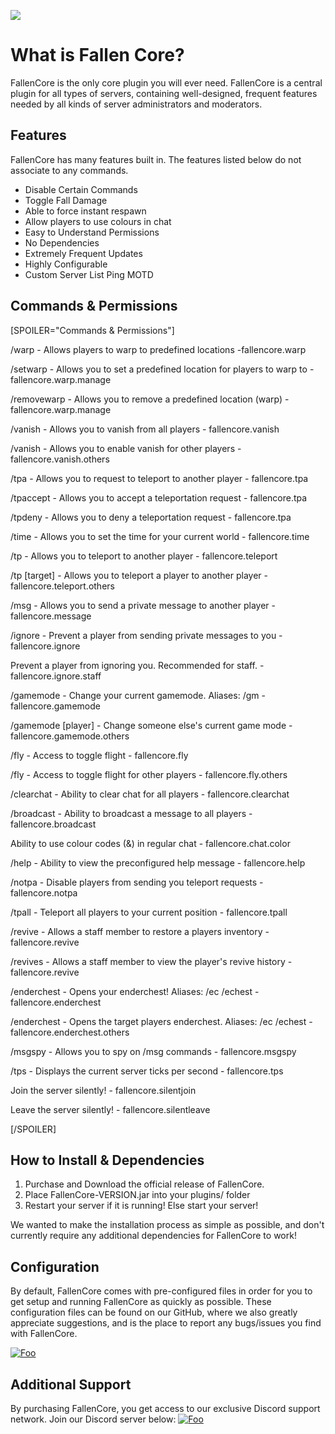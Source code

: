 
![](https://i.imgur.com/BJ96di2.png/)

# What is Fallen Core?
FallenCore is the only core plugin you will ever need. FallenCore is a central plugin for all types of servers, containing well-designed, frequent features needed by all kinds of server administrators and moderators.
## Features
FallenCore has many features built in. The features listed below do not associate to any commands.
 - Disable Certain Commands
 - Toggle Fall Damage
 - Able to force instant respawn
 - Allow players to use colours in chat
 - Easy to Understand Permissions
 - No Dependencies
 - Extremely Frequent Updates
 - Highly Configurable
 - Custom Server List Ping MOTD
## Commands & Permissions
[SPOILER="Commands & Permissions"]

/warp - Allows players to warp to predefined locations -fallencore.warp

/setwarp - Allows you to set a predefined location for players to warp to - fallencore.warp.manage

/removewarp - Allows you to remove a predefined location (warp) - fallencore.warp.manage

/vanish - Allows you to vanish from all players -  fallencore.vanish

/vanish <player> - Allows you to enable vanish for other players - fallencore.vanish.others
 
/tpa <player> - Allows you to request to teleport to another player - fallencore.tpa
 
/tpaccept - Allows you to accept a teleportation request -  fallencore.tpa

/tpdeny - Allows you to deny a teleportation request - fallencore.tpa

/time <time> - Allows you to set the time for your current world - fallencore.time
 
/tp <player> - Allows you to teleport to another player - fallencore.teleport
 
/tp <player> [target] - Allows you to teleport a player to another player - fallencore.teleport.others
 
/msg <player> <message> - Allows you to send a private message to another player - fallencore.message
 
/ignore <player> - Prevent a player from sending private messages to you - fallencore.ignore
 
Prevent a player from ignoring you. Recommended for staff. - fallencore.ignore.staff

/gamemode <gamemode> - Change your current gamemode. Aliases: /gm - fallencore.gamemode
 
/gamemode <gamemode> [player] - Change someone else's current game mode - fallencore.gamemode.others 
 
/fly - Access to toggle flight - fallencore.fly

/fly <player> - Access to toggle flight for other players - fallencore.fly.others
 
/clearchat - Ability to clear chat for all players - fallencore.clearchat

/broadcast <message> - Ability to broadcast a message to all players - fallencore.broadcast
 
Ability to use colour codes (&) in regular chat - fallencore.chat.color

/help - Ability to view the preconfigured help message - fallencore.help

/notpa - Disable players from sending you teleport requests - fallencore.notpa

/tpall - Teleport all players to your current position - fallencore.tpall

/revive <player> - Allows a staff member to restore a players inventory - fallencore.revive

/revives <player> - Allows a staff member to view the player's revive history - fallencore.revive
 
/enderchest - Opens your enderchest! Aliases: /ec /echest - fallencore.enderchest

/enderchest <player> - Opens the target players enderchest. Aliases: /ec /echest - fallencore.enderchest.others
 
/msgspy - Allows you to spy on /msg commands - fallencore.msgspy

/tps - Displays the current server ticks per second - fallencore.tps 

Join the server silently! - fallencore.silentjoin

Leave the server silently! - fallencore.silentleave
 

[/SPOILER]

## How to Install & Dependencies
1) Purchase and Download the official release of FallenCore.
2) Place FallenCore-VERSION.jar into your plugins/ folder
3) Restart your server if it is running! Else start your server!

We wanted to make the installation process as simple as possible, and don't currently require any additional dependencies for FallenCore to work! 

## Configuration
By default, FallenCore comes with pre-configured files in order for you to get setup and running FallenCore as quickly as possible. These configuration files can be found on our GitHub, where we also greatly appreciate suggestions, and is the place to report any bugs/issues you find with FallenCore.

[![Foo](https://github.githubassets.com/images/modules/logos_page/GitHub-Logo.png)](https://github.com/wilddw0lf/fallencore-public/)

## Additional Support
By purchasing FallenCore, you get access to our exclusive Discord support network. Join our Discord server below:
[![Foo](https://discordapp.com/assets/bb408e0343ddedc0967f246f7e89cebf.svg)](https://discord.gg/CrsHVvq)
